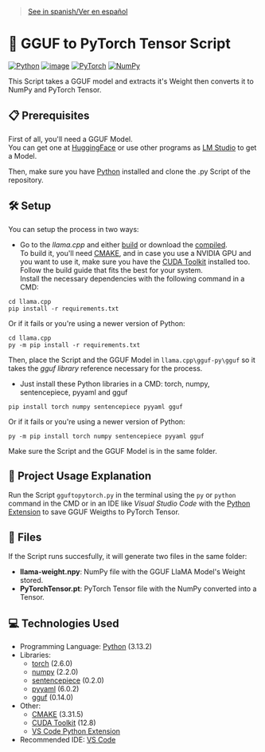 > [See in spanish/Ver en español](https://github.com/LuisMiSanVe/GGUF-to-PyTorchTensor/blob/main/README.es.md)
# 💾 GGUF to PyTorch Tensor Script
[![Python](https://img.shields.io/badge/python-3670A0?style=for-the-badge&logo=python&logoColor=ffdd54)](https://www.python.org/)
[![image](https://img.shields.io/badge/Visual_Studio_Code-0078D4?style=for-the-badge&logo=visual%20studio%20code&logoColor=white)](https://code.visualstudio.com/)
[![PyTorch](https://img.shields.io/badge/PyTorch-%23EE4C2C.svg?style=for-the-badge&logo=PyTorch&logoColor=white)](https://pytorch.org/)
[![NumPy](https://img.shields.io/badge/numpy-%23013243.svg?style=for-the-badge&logo=numpy&logoColor=white)]()

This Script takes a GGUF model and extracts it's Weight then converts it to NumPy and PyTorch Tensor.

## 📋 Prerequisites
First of all, you'll need a GGUF Model.\
You can get one at [HuggingFace](https://huggingface.co/) or use other programs as [LM Studio](https://lmstudio.ai/) to get a Model.

Then, make sure you have [Python](https://www.python.org/) installed and clone the .py Script of the repository.

## 🛠️ Setup
You can setup the process in two ways:
- Go to the *llama.cpp* and either [build](https://github.com/ggerganov/llama.cpp/blob/master/docs/build.md) or download the [compiled](https://github.com/ggerganov/llama.cpp/releases).\
  To build it, you'll need [CMAKE](https://cmake.org/), and in case you use a NVIDIA GPU and you want to use it, make sure you have the [CUDA Toolkit](https://developer.nvidia.com/cuda-toolkit) installed too.
  Follow the build guide that fits the best for your system.\
  Install the necessary dependencies with the following command in a CMD:
```
cd llama.cpp
pip install -r requirements.txt
```
Or if it fails or you're using a newer version of Python:
```
cd llama.cpp
py -m pip install -r requirements.txt
``` 
Then, place the Script and the GGUF Model in `llama.cpp\gguf-py\gguf` so it takes the *gguf library* reference necessary for the process.

- Just install these Python libraries in a CMD: torch, numpy, sentencepiece, pyyaml and gguf
```
pip install torch numpy sentencepiece pyyaml gguf
```
Or if it fails or you're using a newer version of Python:
```
py -m pip install torch numpy sentencepiece pyyaml gguf
``` 
Make sure the Script and the GGUF Model is in the same folder.
## 🚀 Project Usage Explanation
Run the Script `gguftopytorch.py` in the terminal using the `py` or `python` command in the CMD or in an IDE like *Visual Studio Code* with the [Python Extension](https://marketplace.visualstudio.com/items?itemName=ms-python.python) to save GGUF Weigths to PyTorch Tensor.

## 📂 Files
If the Script runs succesfully, it will generate two files in the same folder:
- <b>llama-weight.npy</b>: NumPy file with the GGUF LlaMA Model's Weight stored. 
- <b>PyTorchTensor.pt</b>: PyTorch Tensor file with the NumPy converted into a Tensor.

## 💻 Technologies Used
- Programming Language: [Python](https://www.python.org/) (3.13.2)
- Libraries:
  - [torch](https://pypi.org/project/torch/) (2.6.0)
  - [numpy](https://numpy.org/) (2.2.0)
  - [sentencepiece](https://pypi.org/project/sentencepiece/) (0.2.0)
  - [pyyaml](https://pypi.org/project/PyYAML/) (6.0.2)
  - [gguf](https://pypi.org/project/gguf/) (0.14.0)
- Other:
  - [CMAKE](https://cmake.org/) (3.31.5)
  - [CUDA Toolkit](https://developer.nvidia.com/cuda-toolkit) (12.8)
  - [VS Code Python Extension](https://marketplace.visualstudio.com/items?itemName=ms-python.python)
- Recommended IDE: [VS Code](https://code.visualstudio.com/)
